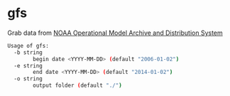 # gfs

Grab data from [NOAA Operational Model Archive and Distribution System](https://nomads.ncep.noaa.gov/cgi-bin/filter_gfs_1p00.pl)

```bash
Usage of gfs:
  -b string
    	begin date <YYYY-MM-DD> (default "2006-01-02")
  -e string
    	end date <YYYY-MM-DD> (default "2014-01-02")
  -o string
    	output folder (default "./")
```
